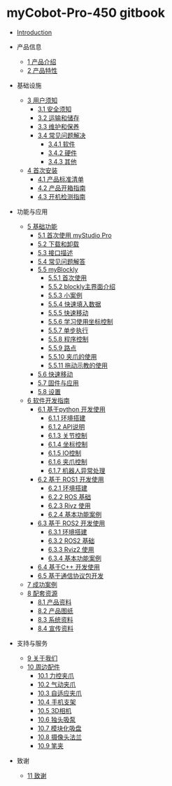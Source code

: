 # myCobot-Pro-450 gitbook

* [Introduction](README.md)

* 产品信息
  * [1 产品介绍](1-ProductInformation/1-ProductIntroduction/1-ProductIntroduction.md)
  * [2 产品特性](1-ProductInformation/2-ProductFeature/2-ProductFeature.md)

* 基础设施
  * [3 用户须知](2-BasicSettings/3-UserNotes/README.md)
    * [3.1 安全须知](2-BasicSettings/3-UserNotes/3.1-SafetyInstruction.md)
    * [3.2 运输和储存](2-BasicSettings/3-UserNotes/3.2-TransportandStorage.md)
    * [3.3 维护和保养](2-BasicSettings/3-UserNotes/3.3-MaintenanceandCare.md)
    * [3.4 常见问题解决](2-BasicSettings/3-UserNotes/3.4-FAQs.md)
      * [3.4.1 软件](2-BasicSettings/3-UserNotes/3.4.1-software.md)
      * [3.4.2 硬件](2-BasicSettings/3-UserNotes/3.4.2-hardware.md)
      * [3.4.3 其他](2-BasicSettings/3-UserNotes/3.4.3-other.md)
  * [4 首次安装](2-BasicSettings/4-FirstInstallAndUse/README.md)
    * [4.1 产品标准清单](2-BasicSettings/4-FirstInstallAndUse/4.1-ProductStandardList.md)
    * [4.2 产品开箱指南](2-BasicSettings/4-FirstInstallAndUse/4.2-ProductUnboxingGuide.md)
    * [4.3 开机检测指南](2-BasicSettings/4-FirstInstallAndUse/4.3-PowerOnDetectionGuide.md)

* 功能与应用
  * [5 基础功能](3-FunctionsAndApplications/5-BasicApplication/README.md)
    * [5.1 首次使用 myStudio Pro](3-FunctionsAndApplications/5-BasicApplication/5.1-myStudioFirstUse.md)
    * [5.2 下载和卸载](3-FunctionsAndApplications/5-BasicApplication/5.2-install_uninstall.md)
    * [5.3 接口描述](3-FunctionsAndApplications/5-BasicApplication/5.3-interface_description.md)
    * [5.4 常见问题解答](3-FunctionsAndApplications/5-BasicApplication/5.4-Q&A.md)
    * [5.5 myBlockly]()
      * [5.5.1 首次使用](3-FunctionsAndApplications/5-BasicApplication/5.5-blockly/5.5.1-blocklyFirstUse.md)
      * [5.5.2 blockly主界面介绍](3-FunctionsAndApplications/5-BasicApplication/5.5-blockly/5.5.2-interfaceDescription.md)
      * [5.5.3 小案例](3-FunctionsAndApplications/5-BasicApplication/5.5-blockly/5.5.3-littleCase.md)
      * [5.5.4 快速填入数据](3-FunctionsAndApplications/5-BasicApplication/5.5-blockly/5.5.4-autofill.md)
      * [5.5.5 快速移动](3-FunctionsAndApplications/5-BasicApplication/5.5-blockly/5.5.5-quickMove.md)
      * [5.5.6 学习使用坐标控制](3-FunctionsAndApplications/5-BasicApplication/5.5-blockly/5.5.6-useCoords.md)
      * [5.5.7 单步执行](3-FunctionsAndApplications/5-BasicApplication/5.5-blockly/5.5.7-singleStep.md)
      * [5.5.8 程序控制](3-FunctionsAndApplications/5-BasicApplication/5.5-blockly/5.5.8-program.md)
      * [5.5.9 路点](3-FunctionsAndApplications/5-BasicApplication/5.5-blockly/5.5.9-waypoint.md)
      * [5.5.10 夹爪的使用](3-FunctionsAndApplications/5-BasicApplication/5.5-blockly/5.5.10-gripperUse.md)
      * [5.5.11 拖动示教的使用](3-FunctionsAndApplications/5-BasicApplication/5.5-blockly/5.5.11-dragTeach.md)
    * [5.6 快速移动](3-FunctionsAndApplications/5-BasicApplication/5.6-quickmove/5.6.1-quickmovefirstuse.md)
    * [5.7 固件与应用](3-FunctionsAndApplications/5-BasicApplication/5.7-firmware/5.7.1-firmware_main.md)
    * [5.8 设置](3-FunctionsAndApplications/5-BasicApplication/5.8-setting/5.8.1-setting_main.md)
  * [6 软件开发指南](3-FunctionsAndApplications/6-SoftwareDevelopment/README.md)
    * [6.1 基于python 开发使用](3-FunctionsAndApplications/6-SoftwareDevelopment/6.1-python/README.md)
      * [6.1.1 环境搭建](3-FunctionsAndApplications/6-SoftwareDevelopment/6.1-python/1_download.md)
      * [6.1.2 API说明](3-FunctionsAndApplications/6-SoftwareDevelopment/6.1-python/2_API.md)
      * [6.1.3 关节控制](3-FunctionsAndApplications/6-SoftwareDevelopment/6.1-python/3_angle.md)
      * [6.1.4 坐标控制](3-FunctionsAndApplications/6-SoftwareDevelopment/6.1-python/4_coord.md)
      * [6.1.5 IO控制](3-FunctionsAndApplications/6-SoftwareDevelopment/6.1-python/5_IO.md)
      * [6.1.6 夹爪控制](3-FunctionsAndApplications/6-SoftwareDevelopment/6.1-python/6_gripper.md)
      * [6.1.7 机器人异常处理](3-FunctionsAndApplications/6-SoftwareDevelopment/6.1-python/7_exception_description.md)
    * [6.2 基于 ROS1 开发使用](3-FunctionsAndApplications/6-SoftwareDevelopment/6.2-ROS1/README.md)
      * [6.2.1 环境搭建](3-FunctionsAndApplications/6-SoftwareDevelopment/6.2-ROS1/6.2.1-Environment_Setup.md)
      * [6.2.2 ROS 基础](3-FunctionsAndApplications/6-SoftwareDevelopment/6.2-ROS1/6.2.2-ROS_Basics.md)
      * [6.2.3 Rivz 使用](3-FunctionsAndApplications/6-SoftwareDevelopment/6.2-ROS1/6.2.3-RVIZ_Introduction.md)
      * [6.2.4 基本功能案例](3-FunctionsAndApplications/6-SoftwareDevelopment/6.2-ROS1/6.2.4-Basic_Functions.md) 
    * [6.3 基于 ROS2 开发使用](3-FunctionsAndApplications/6-SoftwareDevelopment/6.3-ROS2/README.md)
      * [6.3.1 环境搭建](3-FunctionsAndApplications/6-SoftwareDevelopment/6.3-ROS2/6.3.1-EnvironmentSetup.md)
      * [6.3.2 ROS2 基础](3-FunctionsAndApplications/6-SoftwareDevelopment/6.3-ROS2/6.3.2-ROS2_Basics.md)
      * [6.3.3 Rviz2 使用](3-FunctionsAndApplications/6-SoftwareDevelopment/6.3-ROS2/6.3.3-RVIZ2_Introduction.md)
      * [6.3.4 基本功能案例](3-FunctionsAndApplications/6-SoftwareDevelopment/6.3-ROS2/6.3.4-Basic_Functions.md)
    * [6.4 基于C++ 开发使用](3-FunctionsAndApplications/6-SoftwareDevelopment/6.4-Cplus/README1.md)
      <!-- * [6.4.1 环境搭建](3-FunctionsAndApplications/6-SoftwareDevelopment/6.4-Cplus/6.4.1-download.md)
      * [6.4.2 编译运行](3-FunctionsAndApplications/6-SoftwareDevelopment/6.4-Cplus/6.4.2-build.md)
      * [6.4.3 关节控制](3-FunctionsAndApplications/6-SoftwareDevelopment/6.4-Cplus/6.4.3-angle.md)
      * [6.4.4 坐标控制](3-FunctionsAndApplications/6-SoftwareDevelopment/6.4-Cplus/6.4.4-coord.md)      
      * [6.4.5 IO控制](3-FunctionsAndApplications/6-SoftwareDevelopment/6.4-Cplus/6.4.5-io.md)      
      * [6.4.6 夹爪控制](3-FunctionsAndApplications/6-SoftwareDevelopment/6.4-Cplus/6.4.6-gripper.md)      
      * [6.4.7 api说明](3-FunctionsAndApplications/6-SoftwareDevelopment/6.4-Cplus/6.4.7-API.md)      
      * [6.4.8 使用案例](3-FunctionsAndApplications/6-SoftwareDevelopment/6.4-Cplus/6.4.8-example.md)       -->
    * [6.5 基于通信协议包开发](3-FunctionsAndApplications/6-SoftwareDevelopment/6.5-CommunicationProtocolPackage/6.5-communication1.md)
  * [7 成功案例](3-FunctionsAndApplications/7-ExamplesRobotsUsing/README.md)
    <!-- * [7.1 机器人复合案例](3-FunctionsAndApplications/7-ExamplesRobotsUsing/7.1.md)
    * [7.2 3D视觉无序分拣](3-FunctionsAndApplications/7-ExamplesRobotsUsing/7.2.md)
    * [7.3 Lerobot ACT模仿学习](3-FunctionsAndApplications/7-ExamplesRobotsUsing/7.3.md)
    * [7.4 DeepSeek 语音控制](3-FunctionsAndApplications/7-ExamplesRobotsUsing/7.4.md) -->
  * [8 配套资源](3-FunctionsAndApplications/8-FilesDownload/README.md)
    * [8.1 产品资料](3-FunctionsAndApplications/8-FilesDownload/8.1-ProductInformation/README.md)
    * [8.2 产品图纸](3-FunctionsAndApplications/8-FilesDownload/8.2-ProductDrawings/README.md)
    * [8.3 系统资料](3-FunctionsAndApplications/8-FilesDownload/8.3-SystemInformation/README.md)
    * [8.4 宣传资料](3-FunctionsAndApplications/8-FilesDownload/8.4-PromotionalMaterials/README.md)

* 支持与服务
  * [9 关于我们](4-SupportAndService/9-AboutUs/9.AboutUs.md)
  * [10 周边配件](4-SupportAndService/10-Accessories/accessories.md)
    * [10.1 力控夹爪](4-SupportAndService/10-Accessories/10.1-myGripperF100.md)
    * [10.2 气动夹爪](4-SupportAndService/10-Accessories/10.2-PneumaticGripper.md)
    * [10.3 自适应夹爪](4-SupportAndService/10-Accessories/10.3-AdaptiveGripper.md)
    * [10.4 手机支架](4-SupportAndService/10-Accessories/10.4-PhoneHolderPro.md)
    * [10.5 3D相机](4-SupportAndService/10-Accessories/10.5-3DCamera.md)
    * [10.6 独头吸泵](4-SupportAndService/10-Accessories/10.6-SingleSuctionPump.md)
    * [10.7 模块化吸盘](4-SupportAndService/10-Accessories/10.7-ModuleSuctionCup.md)
    * [10.8 摄像头法兰](4-SupportAndService/10-Accessories/10.8-CameraModulePro.md)
    * [10.9 笔夹](4-SupportAndService/10-Accessories/10.9-PenHolderPro.md)

* 致谢
  * [11 致谢](5-Acknowledgments/11-Acknowledgements.md)


     
